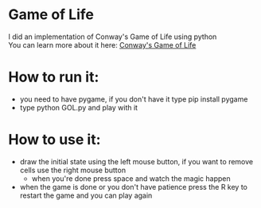 # Game of Life
I did an implementation of Conway's Game of Life using python\
You can learn more about it here: [Conway's Game of Life](https://en.wikipedia.org/wiki/Conway%27s_Game_of_Life)

# How to run it:
- you need to have pygame, if you don't have it type pip install pygame
- type python GOL.py and play with it

# How to use it:
- draw the initial state using the left mouse button, if you want to remove cells use the right mouse button
  - when you're done press space and watch the magic happen
- when the game is done or you don't have patience press the R key to restart the game and you can play again
